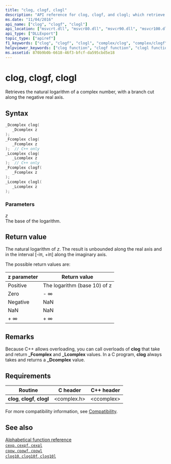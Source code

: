 ```yaml
---
title: "clog, clogf, clogl"
description: "API reference for clog, clogf, and clogl; which retrieve the natural logarithm of a complex number, with a branch cut along the negative real axis."
ms.date: "11/04/2016"
api_name: ["clog", "clogf", "clogl"]
api_location: ["msvcrt.dll", "msvcr80.dll", "msvcr90.dll", "msvcr100.dll", "msvcr100_clr0400.dll", "msvcr110.dll", "msvcr110_clr0400.dll", "msvcr120.dll", "msvcr120_clr0400.dll", "ucrtbase.dll", "api-ms-win-crt-math-l1-1-0.dll"]
api_type: ["DLLExport"]
topic_type: ["apiref"]
f1_keywords: ["clog", "clogf", "clogl", "complex/clog", "complex/clogf", "complex/clogl"]
helpviewer_keywords: ["clog function", "clogf function", "clogl function"]
ms.assetid: 870b9b0b-6618-46f3-bfcf-da595cbd5e18
---
```

# clog, clogf, clogl

Retrieves the natural logarithm of a complex number, with a branch cut along the negative real axis.

## Syntax

```C
_Dcomplex clog(
   _Dcomplex z
);
_Fcomplex clog(
   _Fcomplex z
);  // C++ only
_Lcomplex clog(
   _Lcomplex z
);  // C++ only
_Fcomplex clogf(
   _Fcomplex z
);
_Lcomplex clogl(
   _Lcomplex z
);
```

### Parameters

*z*\
The base of the logarithm.

## Return value

The natural logarithm of *z*. The result is unbounded along the real axis and in the interval [-iπ, +iπ] along the imaginary axis.

The possible return values are:

|z parameter|Return value|
|-----------------|------------------|
|Positive|The logarithm (base 10) of z|
|Zero|- ∞|
|Negative|NaN|
|NaN|NaN|
|+ ∞|+ ∞|

## Remarks

Because C++ allows overloading, you can call overloads of **clog** that take and return **_Fcomplex** and **_Lcomplex** values. In a C program, **clog** always takes and returns a **_Dcomplex** value.

## Requirements

|Routine|C header|C++ header|
|-------------|--------------|------------------|
|**clog**,               **clogf**, **clogl**|\<complex.h>|\<ccomplex>|

For more compatibility information, see [Compatibility](../compatibility.md).

## See also

[Alphabetical function reference](crt-alphabetical-function-reference.md)\
[`cexp`, `cexpf`, `cexpl`](cexp-cexpf-cexpl.md)\
[`cpow`, `cpowf`, `cpowl`](cpow-cpowf-cpowl.md)\
[`clog10`, `clog10f`, `clog10l`](clog10-clog10f-clog10l.md)
